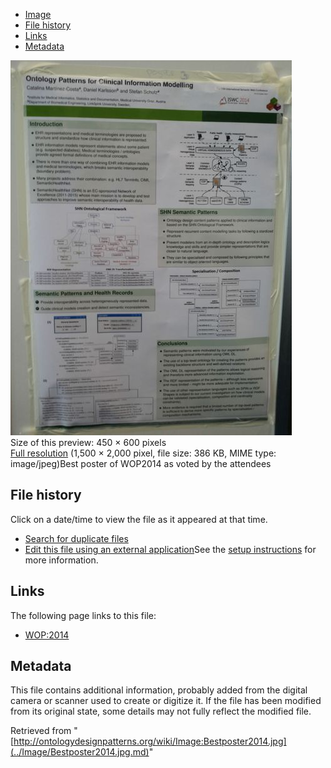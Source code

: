 * [Image](../Image/Bestposter2014.jpg.md#file)
* [File history](../Image/Bestposter2014.jpg.md#filehistory)
* [Links](../Image/Bestposter2014.jpg.md#filelinks)
* [Metadata](../Image/Bestposter2014.jpg.md#metadata)

[![Image:Bestposter2014.jpg](../images/thumb/b/bb/Bestposter2014.jpg/450px-Bestposter2014.jpg)](../images/b/bb/Bestposter2014.jpg)  
Size of this preview: 450 × 600 pixels  
[Full resolution](../images/b/bb/Bestposter2014.jpg)‎ (1,500 × 2,000 pixel, file size: 386 KB, MIME type: image/jpeg)Best poster of WOP2014 as voted by the attendees




## File history

Click on a date/time to view the file as it appeared at that time.



  
* [Search for duplicate files](http://ontologydesignpatterns.org/wiki/Special:FileDuplicateSearch/Bestposter2014.jpg "Special:FileDuplicateSearch/Bestposter2014.jpg")
* [Edit this file using an external application](http://ontologydesignpatterns.org/wiki/index.php?title=Image:Bestposter2014.jpg&action=edit&externaledit=true&mode=file "Image:Bestposter2014.jpg")See the [setup instructions](http://www.mediawiki.org/wiki/Manual:External_editors "http://www.mediawiki.org/wiki/Manual:External_editors") for more information.

## Links



The following page links to this file:


* [WOP:2014](../WOP/2014.md "WOP:2014")

## Metadata


This file contains additional information, probably added from the digital camera or scanner used to create or digitize it.
If the file has been modified from its original state, some details may not fully reflect the modified file.




Retrieved from "[http://ontologydesignpatterns.org/wiki/Image:Bestposter2014.jpg](../Image/Bestposter2014.jpg.md)"